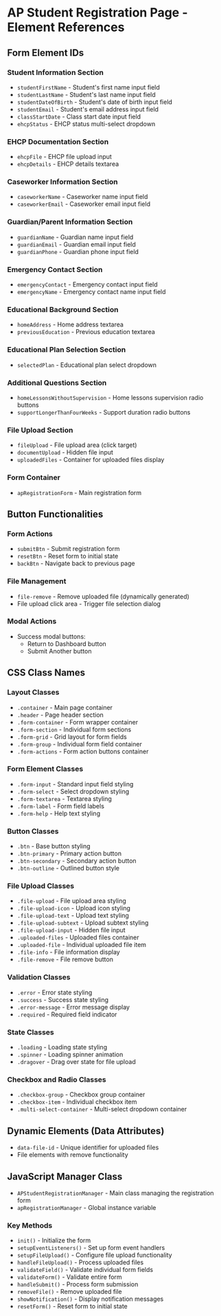 # AP Student Registration Page - Element References

## Form Element IDs

### Student Information Section
- `studentFirstName` - Student's first name input field
- `studentLastName` - Student's last name input field
- `studentDateOfBirth` - Student's date of birth input field
- `studentEmail` - Student's email address input field
- `classStartDate` - Class start date input field
- `ehcpStatus` - EHCP status multi-select dropdown

### EHCP Documentation Section
- `ehcpFile` - EHCP file upload input
- `ehcpDetails` - EHCP details textarea

### Caseworker Information Section
- `caseworkerName` - Caseworker name input field
- `caseworkerEmail` - Caseworker email input field

### Guardian/Parent Information Section
- `guardianName` - Guardian name input field
- `guardianEmail` - Guardian email input field
- `guardianPhone` - Guardian phone input field

### Emergency Contact Section
- `emergencyContact` - Emergency contact input field
- `emergencyName` - Emergency contact name input field

### Educational Background Section
- `homeAddress` - Home address textarea
- `previousEducation` - Previous education textarea

### Educational Plan Selection Section
- `selectedPlan` - Educational plan select dropdown

### Additional Questions Section
- `homeLessonsWithoutSupervision` - Home lessons supervision radio buttons
- `supportLongerThanFourWeeks` - Support duration radio buttons

### File Upload Section
- `fileUpload` - File upload area (click target)
- `documentUpload` - Hidden file input
- `uploadedFiles` - Container for uploaded files display

### Form Container
- `apRegistrationForm` - Main registration form

## Button Functionalities

### Form Actions
- `submitBtn` - Submit registration form
- `resetBtn` - Reset form to initial state
- `backBtn` - Navigate back to previous page

### File Management
- `file-remove` - Remove uploaded file (dynamically generated)
- File upload click area - Trigger file selection dialog

### Modal Actions
- Success modal buttons:
  - Return to Dashboard button
  - Submit Another button

## CSS Class Names

### Layout Classes
- `.container` - Main page container
- `.header` - Page header section
- `.form-container` - Form wrapper container
- `.form-section` - Individual form sections
- `.form-grid` - Grid layout for form fields
- `.form-group` - Individual form field container
- `.form-actions` - Form action buttons container

### Form Element Classes
- `.form-input` - Standard input field styling
- `.form-select` - Select dropdown styling
- `.form-textarea` - Textarea styling
- `.form-label` - Form field labels
- `.form-help` - Help text styling

### Button Classes
- `.btn` - Base button styling
- `.btn-primary` - Primary action button
- `.btn-secondary` - Secondary action button
- `.btn-outline` - Outlined button style

### File Upload Classes
- `.file-upload` - File upload area styling
- `.file-upload-icon` - Upload icon styling
- `.file-upload-text` - Upload text styling
- `.file-upload-subtext` - Upload subtext styling
- `.file-upload-input` - Hidden file input
- `.uploaded-files` - Uploaded files container
- `.uploaded-file` - Individual uploaded file item
- `.file-info` - File information display
- `.file-remove` - File remove button

### Validation Classes
- `.error` - Error state styling
- `.success` - Success state styling
- `.error-message` - Error message display
- `.required` - Required field indicator

### State Classes
- `.loading` - Loading state styling
- `.spinner` - Loading spinner animation
- `.dragover` - Drag over state for file upload

### Checkbox and Radio Classes
- `.checkbox-group` - Checkbox group container
- `.checkbox-item` - Individual checkbox item
- `.multi-select-container` - Multi-select dropdown container

## Dynamic Elements (Data Attributes)

- `data-file-id` - Unique identifier for uploaded files
- File elements with remove functionality

## JavaScript Manager Class

- `APStudentRegistrationManager` - Main class managing the registration form
- `apRegistrationManager` - Global instance variable

### Key Methods
- `init()` - Initialize the form
- `setupEventListeners()` - Set up form event handlers
- `setupFileUpload()` - Configure file upload functionality
- `handleFileUpload()` - Process uploaded files
- `validateField()` - Validate individual form fields
- `validateForm()` - Validate entire form
- `handleSubmit()` - Process form submission
- `removeFile()` - Remove uploaded file
- `showNotification()` - Display notification messages
- `resetForm()` - Reset form to initial state